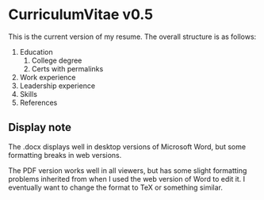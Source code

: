 # CurriculumVitae v0.5

This is the current version of my resume. The overall structure is as follows:
1. Education
    1. College degree
    1. Certs with permalinks
1. Work experience
1. Leadership experience
1. Skills
1. References

## Display note 

The .docx displays well in desktop versions of Microsoft Word, but some formatting breaks in web versions.

The PDF version works well in all viewers, but has some slight formatting problems inherited from when I used the web version of Word to edit it. I eventually want to change the format to TeX or something similar.